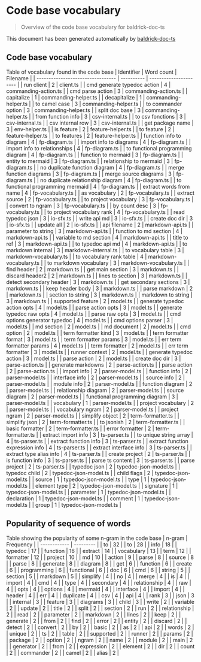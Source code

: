 # Code base vocabulary

> Overview of the code base vocabulary for baldrick-doc-ts

This document has been generated automatically by [baldrick-doc-ts](https://github.com/flarebyte/baldrick-doc-ts)

## Code base vocabulary

Table of vocabulary found in the code base
| Identifier                        | Word count | Filename               |
| --------------------------------- | ---------- | ---------------------- |
| run client                        | 2          | client.ts              |
| cmd generate typedoc action       | 4          | commanding-action.ts   |
| cmd parse action                  | 3          | commanding-action.ts   |
| capitalize                        | 1          | commanding-helper.ts   |
| decapitalize                      | 1          | commanding-helper.ts   |
| to camel case                     | 3          | commanding-helper.ts   |
| to commander option               | 3          | commanding-helper.ts   |
| split doc base                    | 3          | commanding-helper.ts   |
| from function info                | 3          | csv-internal.ts        |
| to csv fonctions                  | 3          | csv-internal.ts        |
| csv internal row                  | 3          | csv-internal.ts        |
| get package name                  | 3          | env-helper.ts          |
| is feature                        | 2          | feature-helper.ts      |
| to feature                        | 2          | feature-helper.ts      |
| to features                       | 2          | feature-helper.ts      |
| function info to diagram          | 4          | fp-diagram.ts          |
| import info to diagrams           | 4          | fp-diagram.ts          |
| import info to relationships      | 4          | fp-diagram.ts          |
| to functional programming diagram | 4          | fp-diagram.ts          |
| function to mermaid               | 3          | fp-diagram.ts          |
| entity to mermaid                 | 3          | fp-diagram.ts          |
| relationship to mermaid           | 3          | fp-diagram.ts          |
| no duplicate function diagram     | 4          | fp-diagram.ts          |
| merge function diagrams           | 3          | fp-diagram.ts          |
| merge source diagrams             | 3          | fp-diagram.ts          |
| no duplicate relationship diagram | 4          | fp-diagram.ts          |
| to functional programming mermaid | 4          | fp-diagram.ts          |
| extract words from name           | 4          | fp-vocabulary.ts       |
| as vocabulary                     | 2          | fp-vocabulary.ts       |
| extract source                    | 2          | fp-vocabulary.ts       |
| to project vocabulary             | 3          | fp-vocabulary.ts       |
| convert to ngram                  | 3          | fp-vocabulary.ts       |
| by count desc                     | 3          | fp-vocabulary.ts       |
| to project vocabulary rank        | 4          | fp-vocabulary.ts       |
| read typedoc json                 | 3          | io-sfx.ts              |
| write api md                      | 3          | io-sfx.ts              |
| create doc dir                    | 3          | io-sfx.ts              |
| update all                        | 2          | io-sfx.ts              |
| api filename                      | 2          | markdown-api.ts        |
| parameter to string               | 3          | markdown-api.ts        |
| function to md section            | 4          | markdown-api.ts        |
| variable to md section            | 4          | markdown-api.ts        |
| title to ref                      | 3          | markdown-api.ts        |
| to typedoc api md                 | 4          | markdown-api.ts        |
| to markdown internal              | 3          | markdown-internal.ts   |
| to vocabulary table               | 3          | markdown-vocabulary.ts |
| to vocabulary rank table          | 4          | markdown-vocabulary.ts |
| to markdown vocabulary            | 3          | markdown-vocabulary.ts |
| find header                       | 2          | markdown.ts            |
| get main section                  | 3          | markdown.ts            |
| discard header2                   | 2          | markdown.ts            |
| lines to section                  | 3          | markdown.ts            |
| detect secondary header           | 3          | markdown.ts            |
| get secondary sections            | 3          | markdown.ts            |
| keep header body                  | 3          | markdown.ts            |
| parse markdown                    | 2          | markdown.ts            |
| section to string                 | 3          | markdown.ts            |
| markdown to string                | 3          | markdown.ts            |
| supported feature                 | 2          | model.ts               |
| generate typedoc action opts      | 4          | model.ts               |
| parse action opts                 | 3          | model.ts               |
| generate typedoc raw opts         | 4          | model.ts               |
| parse raw opts                    | 3          | model.ts               |
| cmd options generator typedoc     | 4          | model.ts               |
| cmd options parser                | 3          | model.ts               |
| md section                        | 2          | model.ts               |
| md document                       | 2          | model.ts               |
| cmd option                        | 2          | model.ts               |
| term formatter kind               | 3          | model.ts               |
| term formatter format             | 3          | model.ts               |
| term formatter params             | 3          | model.ts               |
| err term formatter params         | 4          | model.ts               |
| term formatter                    | 2          | model.ts               |
| err term formatter                | 3          | model.ts               |
| runner context                    | 2          | model.ts               |
| generate typedoc action           | 3          | model.ts               |
| parse action                      | 2          | model.ts               |
| create doc dir                    | 3          | parse-action.ts        |
| generate markdowns                | 2          | parse-action.ts        |
| parse action                      | 2          | parse-action.ts        |
| import info                       | 2          | parser-model.ts        |
| function info                     | 2          | parser-model.ts        |
| interface info                    | 2          | parser-model.ts        |
| source info                       | 2          | parser-model.ts        |
| module info                       | 2          | parser-model.ts        |
| function diagram                  | 2          | parser-model.ts        |
| relationship diagram              | 2          | parser-model.ts        |
| source diagram                    | 2          | parser-model.ts        |
| functional programming diagram    | 3          | parser-model.ts        |
| vocabulary                        | 1          | parser-model.ts        |
| project vocabulary                | 2          | parser-model.ts        |
| vocabulary ngram                  | 2          | parser-model.ts        |
| project ngram                     | 2          | parser-model.ts        |
| simplify object                   | 2          | term-formatter.ts      |
| simplify json                     | 2          | term-formatter.ts      |
| to jsonish                        | 2          | term-formatter.ts      |
| basic formatter                   | 2          | term-formatter.ts      |
| error formatter                   | 2          | term-formatter.ts      |
| extract import info               | 3          | ts-parser.ts           |
| to unique string array            | 4          | ts-parser.ts           |
| extract function info             | 3          | ts-parser.ts           |
| extract function expression info  | 4          | ts-parser.ts           |
| extract interface info            | 3          | ts-parser.ts           |
| extract type alias info           | 4          | ts-parser.ts           |
| create project                    | 2          | ts-parser.ts           |
| is function info                  | 3          | ts-parser.ts           |
| parse ts content                  | 3          | ts-parser.ts           |
| parse project                     | 2          | ts-parser.ts           |
| typedoc json                      | 2          | typedoc-json-model.ts  |
| typedoc child                     | 2          | typedoc-json-model.ts  |
| child flags                       | 2          | typedoc-json-model.ts  |
| source                            | 1          | typedoc-json-model.ts  |
| type                              | 1          | typedoc-json-model.ts  |
| element type                      | 2          | typedoc-json-model.ts  |
| signature                         | 1          | typedoc-json-model.ts  |
| parameter                         | 1          | typedoc-json-model.ts  |
| declaration                       | 1          | typedoc-json-model.ts  |
| comment                           | 1          | typedoc-json-model.ts  |
| group                             | 1          | typedoc-json-model.ts  |

## Popularity of sequence of words

Table showing the popularity of some n-gram in the code base
| n-gram       | Frequency |
| ------------ | --------- |
| to           | 32        |
| to           | 28        |
| info         | 18        |
| typedoc      | 17        |
| function     | 16        |
| extract      | 14        |
| vocabulary   | 13        |
| term         | 12        |
| formatter    | 12        |
| project      | 10        |
| md           | 10        |
| action       | 9         |
| parse        | 8         |
| source       | 8         |
| parse        | 8         |
| generate     | 8         |
| diagram      | 8         |
| get          | 6         |
| function     | 6         |
| create       | 6         |
| programming  | 6         |
| functional   | 6         |
| doc          | 6         |
| cmd          | 6         |
| string       | 5         |
| section      | 5         |
| markdown     | 5         |
| simplify     | 4         |
| no           | 4         |
| merge        | 4         |
| is           | 4         |
| import       | 4         |
| cmd          | 4         |
| type         | 4         |
| secondary    | 4         |
| relationship | 4         |
| raw          | 4         |
| opts         | 4         |
| options      | 4         |
| mermaid      | 4         |
| interface    | 4         |
| import       | 4         |
| header       | 4         |
| err          | 4         |
| duplicate    | 4         |
| csv          | 4         |
| api          | 4         |
| rank         | 3         |
| json         | 3         |
| internal     | 3         |
| feature      | 3         |
| diagrams     | 3         |
| child        | 3         |
| write        | 2         |
| variable     | 2         |
| update       | 2         |
| title        | 2         |
| split        | 2         |
| section      | 2         |
| run          | 2         |
| relationship | 2         |
| read         | 2         |
| parameter    | 2         |
| markdown     | 2         |
| lines        | 2         |
| keep         | 2         |
| generate     | 2         |
| from         | 2         |
| find         | 2         |
| error        | 2         |
| entity       | 2         |
| discard      | 2         |
| detect       | 2         |
| convert      | 2         |
| by           | 2         |
| basic        | 2         |
| as           | 2         |
| api          | 2         |
| words        | 2         |
| unique       | 2         |
| ts           | 2         |
| table        | 2         |
| supported    | 2         |
| runner       | 2         |
| params       | 2         |
| package      | 2         |
| option       | 2         |
| ngram        | 2         |
| name         | 2         |
| module       | 2         |
| main         | 2         |
| generator    | 2         |
| from         | 2         |
| expression   | 2         |
| element      | 2         |
| dir          | 2         |
| count        | 2         |
| commander    | 2         |
| camel        | 2         |
| alias        | 2         |